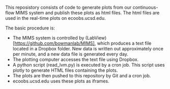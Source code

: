 This reposistory consists of code to generate plots from our continuous-flow MIMS system and publish these plots as html files.  The html files are used in the real-time plots on ecoobs.ucsd.edu.

The basic procedure is:
* The MIMS system is controlled by (LabView)[https://github.com/bowmanlab/MIMS], which produces a text file located in a Dropbox folder.  New data is written out approximately once per minute, and a new data file is generated every day.
* The plotting computer accesses the text file using Dropbox.
* A python script (read_lvm.py) is executed by a cron job.  This script uses plotly to generate HTML files containing the plots.
* The plots are then pushed to this repository by Git and a cron job.
* ecoobs.ucsd.edu uses these plots as iframes.
